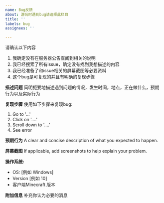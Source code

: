 ```yaml
---
name: Bug反馈
about: 游玩时遇到bug请选择此栏目
title: ''
labels: bug
assignees: ''

---
```


请确认以下内容
1. 我确定没有在服务器公告查阅到相关的说明
2. 我已经搜索了所有issue，确定没有找到我想描述的内容
3. 我已经准备了和issue相关的屏幕截图等必要资料
4. 这个bug是可复现的并且有明确的复现步骤

**描述问题**
简明扼要地描述遇到问题的情况，发生时间，地点，正在做什么，预期行为以及实际行为

**复现步骤**
使用如下步骤来复现bug:
1. Go to '...'
2. Click on '....'
3. Scroll down to '....'
4. See error

**预期行为**
A clear and concise description of what you expected to happen.

**屏幕截图**
If applicable, add screenshots to help explain your problem.

**操作系统:**
 - OS: [例如 Windows]
 - Version [例如 10]
- 客户端Minecraft 版本

**附加信息**
补充你认为必要的消息
